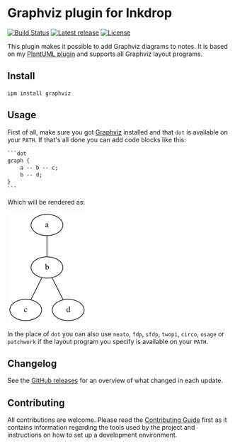 # Graphviz plugin for Inkdrop

[![Build Status](https://dev.azure.com/jmerle/inkdrop-graphviz/_apis/build/status/Build?branchName=master)](https://dev.azure.com/jmerle/inkdrop-graphviz/_build/latest?definitionId=22&branchName=master)
[![Latest release](https://img.shields.io/github/v/release/jmerle/inkdrop-graphviz)](https://my.inkdrop.app/plugins/graphviz)
[![License](https://img.shields.io/github/license/jmerle/inkdrop-graphviz)](https://github.com/jmerle/inkdrop-graphviz/blob/master/LICENSE)

This plugin makes it possible to add Graphviz diagrams to notes. It is based on my [PlantUML plugin](https://my.inkdrop.app/plugins/plantuml) and supports all Graphviz layout programs.

## Install

```
ipm install graphviz
```

## Usage

First of all, make sure you got [Graphviz](https://www.graphviz.org/) installed and that `dot` is available on your `PATH`. If that's all done you can add code blocks like this:

    ```dot
    graph {
        a -- b -- c;
        b -- d;
    }
    ```

Which will be rendered as:

![](./media/graph.png)

In the place of `dot` you can also use `neato`, `fdp`, `sfdp`, `twopi`, `circo`, `osage` or `patchwork` if the layout program you specify is available on your `PATH`.

## Changelog

See the [GitHub releases](https://github.com/jmerle/inkdrop-graphviz/releases) for an overview of what changed in each update.

## Contributing

All contributions are welcome. Please read the [Contributing Guide](https://github.com/jmerle/inkdrop-graphviz/blob/master/CONTRIBUTING.md) first as it contains information regarding the tools used by the project and instructions on how to set up a development environment.
